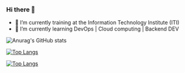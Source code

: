 ### Hi there 👋

- 🔭 I’m currently training at the Information Technology Institute (ITI)
- 🌱 I’m currently learning DevOps | Cloud computing | Backend DEV 

![Anurag's GitHub stats](https://github-readme-stats.vercel.app/api?username=MahaElomey&show_icons=true&theme=radical)


[![Top Langs](https://github-readme-stats.vercel.app/api/top-langs/?username=MahaElomey&layout=compact&theme=radica#gh-dark-mode-only)](https://github.com/anuraghazra/github-readme-stats)


[![Top Langs](https://github-readme-stats.vercel.app/api/top-langs/?username=MahaElomey&langs_count=8&theme=radica#gh-dark-mode-only)](https://github.com/anuraghazra/github-readme-stats)


